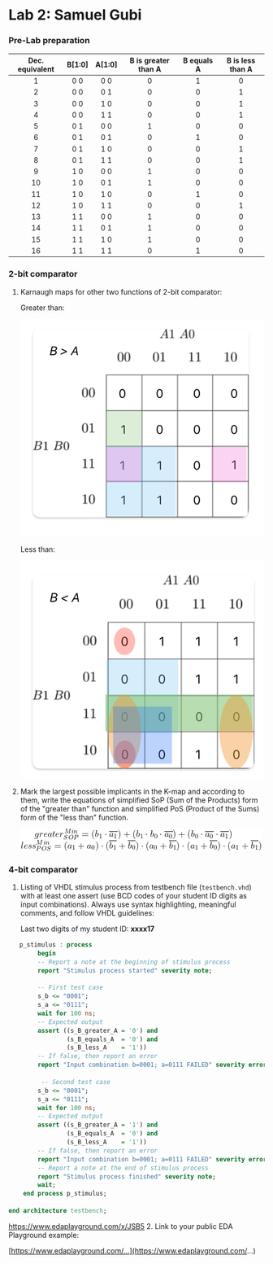 # Lab 2: Samuel Gubi

### Pre-Lab preparation
  | **Dec. equivalent** | **B[1:0]** | **A[1:0]** | **B is greater than A** | **B equals A** | **B is less than A** |
   | :-: | :-: | :-: | :-: | :-: | :-: |
   |  1 | 0 0 | 0 0 | 0 | 1 | 0 |
   |  2 | 0 0 | 0 1 | 0 | 0 | 1 |
   |  3 | 0 0 | 1 0 | 0 | 0 | 1 |
   |  4 | 0 0 | 1 1 | 0 | 0 | 1 |
   |  5 | 0 1 | 0 0 | 1 | 0 | 0 |
   |  6 | 0 1 | 0 1 | 0 | 1 | 0 |
   |  7 | 0 1 | 1 0 | 0 | 0 | 1 |
   |  8 | 0 1 | 1 1 | 0 | 0 | 1 |
   |  9 | 1 0 | 0 0 | 1 | 0 | 0 |
   | 10 | 1 0 | 0 1 | 1 | 0 | 0 |
   | 11 | 1 0 | 1 0 | 0 | 1 | 0 |
   | 12 | 1 0 | 1 1 | 0 | 0 | 1 |
   | 13 | 1 1 | 0 0 | 1 | 0 | 0 |
   | 14 | 1 1 | 0 1 | 1 | 0 | 0 |
   | 15 | 1 1 | 1 0 | 1 | 0 | 0 |
   | 16 | 1 1 | 1 1 | 0 | 1 | 0 |

### 2-bit comparator

1. Karnaugh maps for other two functions of 2-bit comparator:

   Greater than:

   ![K-maps](DE1_pc2.png)

   Less than:

   ![K-maps](DE_pc2b.png)


2. Mark the largest possible implicants in the K-map and according to them, write the equations of simplified SoP (Sum of the Products) form of the "greater than" function and simplified PoS (Product of the Sums) form of the "less than" function.

   ![Logic functions](DE_pc2_rovnice.png)

### 4-bit comparator

1. Listing of VHDL stimulus process from testbench file (`testbench.vhd`) with at least one assert (use BCD codes of your student ID digits as input combinations). Always use syntax highlighting, meaningful comments, and follow VHDL guidelines:

   Last two digits of my student ID: **xxxx17**

```vhdl
   p_stimulus : process
        begin
        -- Report a note at the beginning of stimulus process
        report "Stimulus process started" severity note;

        -- First test case
        s_b <= "0001"; 
        s_a <= "0111";
        wait for 100 ns;
        -- Expected output
        assert ((s_B_greater_A = '0') and
                (s_B_equals_A  = '0') and
                (s_B_less_A    = '1'))
        -- If false, then report an error
        report "Input combination b=0001; a=0111 FAILED" severity error;
        
         -- Second test case
        s_b <= "0001"; 
        s_a <= "0111";
        wait for 100 ns;
        -- Expected output
        assert ((s_B_greater_A = '1') and
                (s_B_equals_A  = '0') and
                (s_B_less_A    = '1'))
        -- If false, then report an error
        report "Input combination b=0001; a=0111 FAILED" severity error;
        -- Report a note at the end of stimulus process
        report "Stimulus process finished" severity note;
        wait;
    end process p_stimulus;

end architecture testbench;
```
https://www.edaplayground.com/x/JSB5
2. Link to your public EDA Playground example:

   [https://www.edaplayground.com/...](https://www.edaplayground.com/...)
